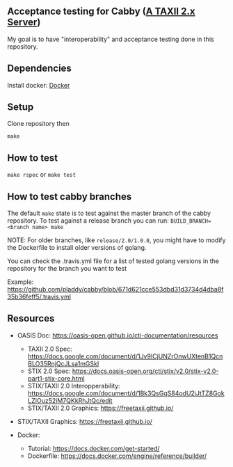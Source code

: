## Acceptance testing for Cabby ([A TAXII 2.x Server](https://github.com/pladdy/cabby))

My goal is to have "interoperability" and acceptance testing done in this repository.

## Dependencies

Install docker: [Docker](https://www.docker.com/products/docker-desktop)

## Setup

Clone repository then

`make`

## How to test

`make rspec` or `make test`

## How to test cabby branches

The default `make` state is to test against the master branch of the cabby repository.  To test against a release branch you can run: `BUILD_BRANCH=<branch name> make`

NOTE: For older branches, like `release/2.0/1.0.0`, you might have to modify the Dockerfile to install older versions of golang.

You can check the .travis.yml file for a list of tested golang versions in the repository for the branch you want to test

Example: https://github.com/pladdy/cabby/blob/671d621cce553dbd31d3734d4dba8f35b36feff5/.travis.yml

## Resources

- OASIS Doc: https://oasis-open.github.io/cti-documentation/resources
  - TAXII 2.0 Spec: https://docs.google.com/document/d/1Jv9ICjUNZrOnwUXtenB1QcnBLO35RnjQcJLsa1mGSkI
  - STIX 2.0 Spec: https://docs.oasis-open.org/cti/stix/v2.0/stix-v2.0-part1-stix-core.html
  - STIX/TAXII 2.0 Interopperability: https://docs.google.com/document/d/1Bk3QsGqS84odU2iJtTZ8GokLZIOuz52iM7QKkRhJtQc/edit
  - STIX/TAXII 2.0 Graphics: https://freetaxii.github.io/

- STIX/TAXII Graphics: https://freetaxii.github.io/

- Docker:
  - Tutorial: https://docs.docker.com/get-started/
  - Dockerfile: https://docs.docker.com/engine/reference/builder/
